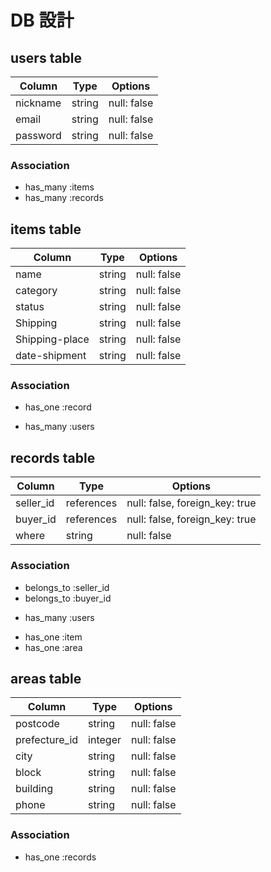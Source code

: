 # DB 設計

## users table
| Column             | Type                | Options                 |
|--------------------|---------------------|-------------------------|
| nickname           | string            |  null: false           |
| email              | string            |  null: false           |
| password           | string            |  null: false           |

### Association
* has_many :items
* has_many :records




## items table
| Column                              | Type       | Options                              |
|-------------------------------------|------------|------------------                    |
| name                                | string     | null: false                          |
| category                            | string     | null: false                          |
| status                              | string     | null: false                          |
| Shipping                            | string     | null: false                          |
| Shipping-place                      | string     | null: false                          |
| date-shipment                       | string     | null: false                          |


### Association
- has_one :record
* has_many :users




## records table
| Column      | Type       | Options           |
|-------------|------------|-------------------|
| seller_id   | references | null: false, foreign_key: true       |
| buyer_id    | references | null: false, foreign_key: true       |
| where       | string     | null: false      |


### Association
- belongs_to :seller_id
- belongs_to :buyer_id
* has_many :users
- has_one :item
- has_one :area



## areas table
| Column        | Type       | Options           |
|-------------  |------------|-------------------|
| postcode      | string     | null: false       |
| prefecture_id | integer    | null: false       |
| city          | string     | null: false       |
| block         | string     | null: false       |
| building      | string     | null: false       |
| phone         | string     | null: false       |


### Association
- has_one :records

